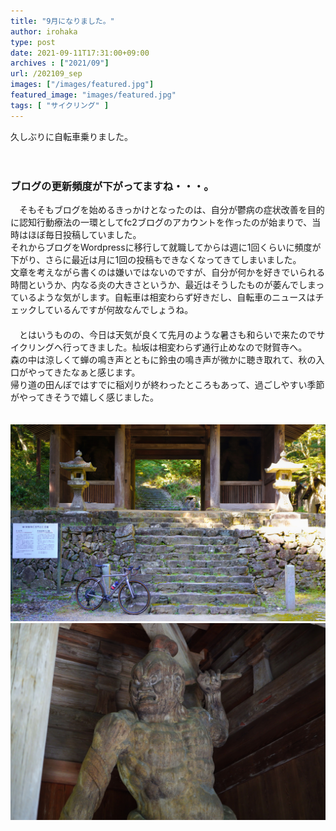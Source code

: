 ```yaml
---
title: "9月になりました。"
author: irohaka
type: post
date: 2021-09-11T17:31:00+09:00
archives : ["2021/09"]
url: /202109_sep
images: ["/images/featured.jpg"]
featured_image: "images/featured.jpg"
tags: [ "サイクリング" ]
---
```


久しぶりに自転車乗りました。    
<!--more-->
　  

### ブログの更新頻度が下がってますね・・・。

　そもそもブログを始めるきっかけとなったのは、自分が鬱病の症状改善を目的に認知行動療法の一環としてfc2ブログのアカウントを作ったのが始まりで、当時はほぼ毎日投稿していました。  
それからブログをWordpressに移行して就職してからは週に1回くらいに頻度が下がり、さらに最近は月に1回の投稿もできなくなってきてしまいました。  
文章を考えながら書くのは嫌いではないのですが、自分が何かを好きでいられる時間というか、内なる炎の大きさというか、最近はそうしたものが萎んでしまっているような気がします。自転車は相変わらず好きだし、自転車のニュースはチェックしているんですが何故なんでしょうね。  
　  
　とはいうものの、今日は天気が良くて先月のような暑さも和らいで来たのでサイクリングへ行ってきました。杣坂は相変わらず通行止めなので財賀寺へ。  
森の中は涼しくて蝉の鳴き声とともに鈴虫の鳴き声が微かに聴き取れて、秋の入口がやってきたなぁと感じます。  
帰り道の田んぼではすでに稲刈りが終わったところもあって、過ごしやすい季節がやってきそうで嬉しく感じました。

　  
![財賀寺仁王門](images/2021-0911-01.jpg)  
![金剛力士像](images/2021-0911-02.jpg)  
